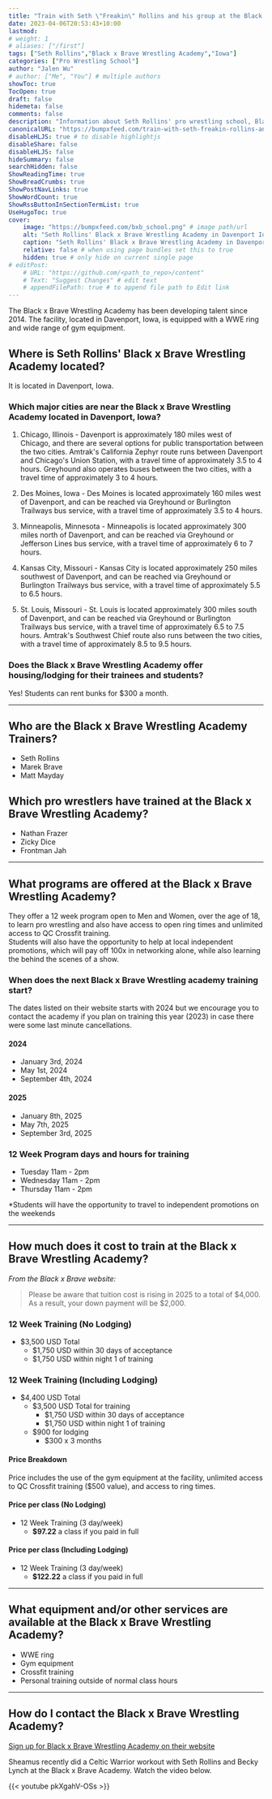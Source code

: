 ```yaml
---
title: "Train with Seth \"Freakin\" Rollins and his group at the Black x Brave Wrestling Academy in Davenport, Iowa"
date: 2023-04-06T20:53:43+10:00
lastmod:
# weight: 1
# aliases: ["/first"]
tags: ["Seth Rollins","Black x Brave Wrestling Academy","Iowa"]
categories: ["Pro Wrestling School"]
author: "Jalen Wu"
# author: ["Me", "You"] # multiple authors
showToc: true
TocOpen: true
draft: false
hidemeta: false
comments: false
description: "Information about Seth Rollins' pro wrestling school, Black x Brave Wrestling Academy, located in Davenport, Iowa. Learn more about their programs and the cost to attend."
canonicalURL: "https://bumpxfeed.com/train-with-seth-freakin-rollins-and-his-group-at-the-black-x-brave-wrestling-academy-in-davenport-iowa"
disableHLJS: true # to disable highlightjs
disableShare: false
disableHLJS: false
hideSummary: false
searchHidden: false
ShowReadingTime: true
ShowBreadCrumbs: true
ShowPostNavLinks: true
ShowWordCount: true
ShowRssButtonInSectionTermList: true
UseHugoToc: true
cover:
    image: "https://bumpxfeed.com/bxb_school.png" # image path/url
    alt: "Seth Rollins' Black x Brave Wrestling Academy in Davenport Iowa" # alt text
    caption: "Seth Rollins' Black x Brave Wrestling Academy in Davenport Iowa" # display caption under cover
    relative: false # when using page bundles set this to true
    hidden: true # only hide on current single page
# editPost:
    # URL: "https://github.com/<path_to_repo>/content"
    # Text: "Suggest Changes" # edit text
    # appendFilePath: true # to append file path to Edit link
---
```


The Black x Brave Wrestling Academy has been developing talent since 2014. The facility, located in Davenport, Iowa, is equipped with a WWE ring and wide range of gym equipment.

## Where is Seth Rollins' Black x Brave Wrestling Academy located?
It is located in Davenport, Iowa. 

### Which major cities are near the Black x Brave Wrestling Academy located in Davenport, Iowa?

1. Chicago, Illinois - Davenport is approximately 180 miles west of Chicago, and there are several options for public transportation between the two cities. Amtrak's California Zephyr route runs between Davenport and Chicago's Union Station, with a travel time of approximately 3.5 to 4 hours. Greyhound also operates buses between the two cities, with a travel time of approximately 3 to 4 hours.

2. Des Moines, Iowa - Des Moines is located approximately 160 miles west of Davenport, and can be reached via Greyhound or Burlington Trailways bus service, with a travel time of approximately 3.5 to 4 hours.

3. Minneapolis, Minnesota - Minneapolis is located approximately 300 miles north of Davenport, and can be reached via Greyhound or Jefferson Lines bus service, with a travel time of approximately 6 to 7 hours.

4. Kansas City, Missouri - Kansas City is located approximately 250 miles southwest of Davenport, and can be reached via Greyhound or Burlington Trailways bus service, with a travel time of approximately 5.5 to 6.5 hours.

5. St. Louis, Missouri - St. Louis is located approximately 300 miles south of Davenport, and can be reached via Greyhound or Burlington Trailways bus service, with a travel time of approximately 6.5 to 7.5 hours. Amtrak's Southwest Chief route also runs between the two cities, with a travel time of approximately 8.5 to 9.5 hours.

### Does the Black x Brave Wrestling Academy offer housing/lodging for their trainees and students?
Yes! Students can rent bunks for $300 a month.

--- 

## Who are the Black x Brave Wrestling Academy Trainers?
* Seth Rollins
* Marek Brave
* Matt Mayday

## Which pro wrestlers have trained at the Black x Brave Wrestling Academy?
* Nathan Frazer 
* Zicky Dice
* Frontman Jah

---

## What programs are offered at the Black x Brave Wrestling Academy?
They offer a 12 week program open to Men and Women, over the age of 18, to learn pro wrestling and also have access to open ring times and unlimited access to QC Crossfit training.  
Students will also have the opportunity to help at local independent promotions, which will pay off 100x in networking alone, while also learning the behind the scenes of a show.

### When does the next Black x Brave Wrestling academy training start?
The dates listed on their website starts with 2024 but we encourage you to contact the academy if you plan on training this year (2023) in case there were some last minute cancellations.

#### 2024
* January 3rd, 2024
* May 1st, 2024
* September 4th, 2024

#### 2025
* January 8th, 2025
* May 7th, 2025
* September 3rd, 2025

### 12 Week Program days and hours for training
* Tuesday 11am - 2pm
* Wednesday 11am - 2pm
* Thursday 11am - 2pm

*Students will have the opportunity to travel to independent promotions on the weekends

---

## How much does it cost to train at the Black x Brave Wrestling Academy?
_From the Black x Brave website:_
>Please be aware that tuition cost is rising in 2025 to a total of $4,000. As a result, your down payment will be $2,000.

### 12 Week Training (No Lodging)
* $3,500 USD Total
  * $1,750 USD within 30 days of acceptance
  * $1,750 USD within night 1 of training

### 12 Week Training (Including Lodging)
* $4,400 USD Total
  * $3,500 USD Total for training
    * $1,750 USD within 30 days of acceptance
    * $1,750 USD within night 1 of training
  * $900 for lodging
    * $300 x 3 months

#### Price Breakdown
Price includes the use of the gym equipment at the facility, unlimited access to QC Crossfit training ($500 value), and access to ring times.

#### Price per class (No Lodging)
* 12 Week Training (3 day/week)
  * **$97.22** a class if you paid in full 

#### Price per class (Including Lodging)
* 12 Week Training (3 day/week)
  * **$122.22** a class if you paid in full  

---

## What equipment and/or other services are available at the Black x Brave Wrestling Academy?
* WWE ring
* Gym equipment
* Crossfit training
* Personal training outside of normal class hours

---

## How do I contact the Black x Brave Wrestling Academy?

[Sign up for Black x Brave Wrestling Academy on their website](https://www.blackandbravewrestling.com/new-page)

Sheamus recently did a Celtic Warrior workout with Seth Rollins and Becky Lynch at the Black x Brave Academy. Watch the video below.

{{< youtube pkXgahV-OSs >}}